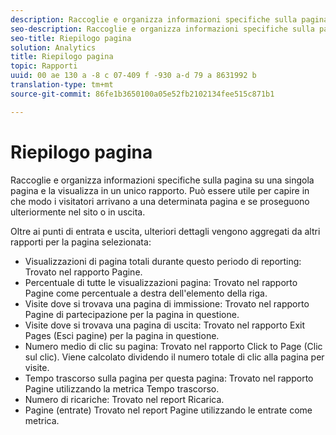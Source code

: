 ```yaml
---
description: Raccoglie e organizza informazioni specifiche sulla pagina su una singola pagina e la visualizza in un unico rapporto. Può essere utile per capire in che modo i visitatori arrivano a una determinata pagina e se proseguono ulteriormente nel sito o in uscita.
seo-description: Raccoglie e organizza informazioni specifiche sulla pagina su una singola pagina e la visualizza in un unico rapporto. Può essere utile per capire in che modo i visitatori arrivano a una determinata pagina e se proseguono ulteriormente nel sito o in uscita.
seo-title: Riepilogo pagina
solution: Analytics
title: Riepilogo pagina
topic: Rapporti
uuid: 00 ae 130 a -8 c 07-409 f -930 a-d 79 a 8631992 b
translation-type: tm+mt
source-git-commit: 86fe1b3650100a05e52fb2102134fee515c871b1

---
```



# Riepilogo pagina

Raccoglie e organizza informazioni specifiche sulla pagina su una singola pagina e la visualizza in un unico rapporto. Può essere utile per capire in che modo i visitatori arrivano a una determinata pagina e se proseguono ulteriormente nel sito o in uscita.

Oltre ai punti di entrata e uscita, ulteriori dettagli vengono aggregati da altri rapporti per la pagina selezionata:

* Visualizzazioni di pagina totali durante questo periodo di reporting: Trovato nel rapporto Pagine.
* Percentuale di tutte le visualizzazioni pagina: Trovato nel rapporto Pagine come percentuale a destra dell'elemento della riga.
* Visite dove si trovava una pagina di immissione: Trovato nel rapporto Pagine di partecipazione per la pagina in questione.
* Visite dove si trovava una pagina di uscita: Trovato nel rapporto Exit Pages (Esci pagine) per la pagina in questione.
* Numero medio di clic su pagina: Trovato nel rapporto Click to Page (Clic sul clic). Viene calcolato dividendo il numero totale di clic alla pagina per visite.
* Tempo trascorso sulla pagina per questa pagina: Trovato nel rapporto Pagine utilizzando la metrica Tempo trascorso.
* Numero di ricariche: Trovato nel report Ricarica.
* Pagine (entrate) Trovato nel report Pagine utilizzando le entrate come metrica.

